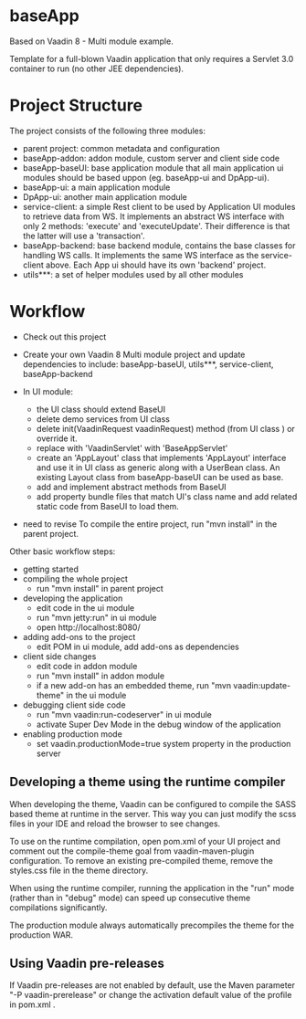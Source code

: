 baseApp
==============

Based on Vaadin 8 - Multi module example.

Template for a full-blown Vaadin application that only requires a Servlet 3.0 container to run (no other JEE dependencies).


Project Structure
=================

The project consists of the following three modules:

- parent project: common metadata and configuration
- baseApp-addon: addon module, custom server and client side code 
- baseApp-baseUI: base application module that all main application ui modules should be based uppon (eg. baseApp-ui and DpApp-ui).
- baseApp-ui: a main application module
- DpApp-ui: another main application module
- service-client: a simple Rest client to be used by Application UI modules to retrieve data from WS. It implements an abstract WS interface with only 2 methods: 'execute' and 'executeUpdate'. Their difference is that the latter will use a 'transaction'. 
- baseApp-backend: base backend module, contains the base classes for handling WS calls. It implements the same WS interface as the service-client above. Each App ui should have its own 'backend' project.
- utils***: a set of helper modules used by all other modules

Workflow
========

- Check out this project
- Create your own Vaadin 8 Multi module project and update dependencies to include: baseApp-baseUI, utils***, service-client, baseApp-backend
- In UI module:
  - the UI class should extend BaseUI
  - delete demo services from UI class
  - delete init(VaadinRequest vaadinRequest) method (from UI class ) or override it.
  - replace with 'VaadinServlet' with 'BaseAppServlet'
  - create an 'AppLayout' class that implements 'AppLayout' interface and use it in UI class as generic along with a UserBean class. An existing Layout class from baseApp-baseUI can be used as base. 
  - add and implement abstract methods from BaseUI
  - add property bundle files that match UI's class name and add related static code from BaseUI to load them.


 - need to revise
To compile the entire project, run "mvn install" in the parent project.

Other basic workflow steps:

- getting started
- compiling the whole project
  - run "mvn install" in parent project
- developing the application
  - edit code in the ui module
  - run "mvn jetty:run" in ui module
  - open http://localhost:8080/
- adding add-ons to the project
  - edit POM in ui module, add add-ons as dependencies
- client side changes
  - edit code in addon module
  - run "mvn install" in addon module
  - if a new add-on has an embedded theme, run "mvn vaadin:update-theme" in the ui module
- debugging client side code
  - run "mvn vaadin:run-codeserver" in ui module
  - activate Super Dev Mode in the debug window of the application
- enabling production mode
  - set vaadin.productionMode=true system property in the production server

Developing a theme using the runtime compiler
-------------------------

When developing the theme, Vaadin can be configured to compile the SASS based
theme at runtime in the server. This way you can just modify the scss files in
your IDE and reload the browser to see changes.

To use on the runtime compilation, open pom.xml of your UI project and comment 
out the compile-theme goal from vaadin-maven-plugin configuration. To remove 
an existing pre-compiled theme, remove the styles.css file in the theme directory.

When using the runtime compiler, running the application in the "run" mode 
(rather than in "debug" mode) can speed up consecutive theme compilations
significantly.

The production module always automatically precompiles the theme for the production WAR.

Using Vaadin pre-releases
-------------------------

If Vaadin pre-releases are not enabled by default, use the Maven parameter
"-P vaadin-prerelease" or change the activation default value of the profile in pom.xml .

